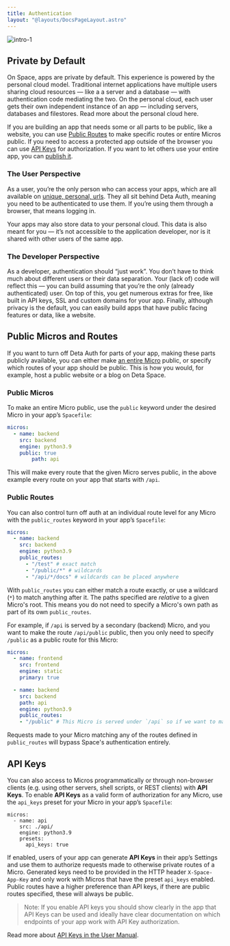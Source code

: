 ```yaml
---
title: Authentication
layout: "@layouts/DocsPageLayout.astro"
---
```


![intro-1](/docs-assets/use/space-apps-headline.png)

## Private by Default

On Space, apps are private by default. This experience is powered by the personal cloud model.  Traditional internet applications have multiple users sharing cloud resources — like a  a server and a database — with authentication code mediating the two. On the personal cloud, each user gets their own independent instance of an app — including servers, databases and filestores. Read more about the personal cloud here.

If you are building an app that needs some or all parts to be public, like a website, you can use [Public Routes](/docs/en/build/fundamentals/the-space-runtime/authentication#public-micros-and-routes) to make specific routes or entire Micros public. If you need to access a protected app outside of the browser you can use [API Keys](/docs/en/build/fundamentals/the-space-runtime/authentication#api-keys) for authorization. If you want to let others use your entire app, you can [publish it](/docs/en/publish/intro).

### The User Perspective

As a user, you’re the only person who can access your apps, which are all available on [unique, personal, urls](/docs/en/use/space-apps/domains). They all sit behind Deta Auth, meaning you need to be authenticated to use them. If you’re using them through a browser, that means logging in.

Your apps may also store data to your personal cloud. This data is also meant for you — it’s not accessible to the application developer, nor is it shared with other users of the same app.

### The Developer Perspective

As a developer, authentication should “just work”. You don’t have to think much about  different users or their data separation. Your (lack of) code will reflect this — you can build assuming that you’re the only (already authenticated) user. On top of this, you get numerous extras for free, like built in API keys, SSL and custom domains for your app.  Finally, although privacy is the default, you can easily build apps that have public facing features or data, like a website.

## Public Micros and Routes

If you want to turn off Deta Auth for parts of your app, making these parts publicly available, you can either make [an entire Micro](/docs/en/build/fundamentals/the-space-runtime/micros) public, or specify which routes of your app should be public. This is how you would, for example, host a public website or a blog on Deta Space.

### Public Micros

To make an entire Micro public, use the `public` keyword under the desired Micro in your app’s `Spacefile`:

```yaml
micros:
  - name: backend
    src: backend
    engine: python3.9
    public: true
		path: api
```

This will make every route that the given Micro serves public, in the above example every route on your app that starts with `/api`.

### Public Routes

You can also control turn off auth at an individual route level for any Micro with the `public_routes` keyword in your app’s `Spacefile`:

```yaml
micros:
  - name: backend
    src: backend
    engine: python3.9
    public_routes:
      - "/test" # exact match
      - "/public/*" # wildcards
      - "/api/*/docs" # wildcards can be placed anywhere
```

With `public_routes` you can either match a route exactly, or use a wildcard (`*`) to match anything after it. The paths specified are *relative* to a given Micro's root. This means you do not need to specify a Micro's own path as part of its own `public_routes`.

For example, if `/api` is served by a secondary (backend) Micro, and you want to make the route `/api/public` public, then you only need to specify `/public` as a public route for this Micro:

```yaml
micros:
  - name: frontend
    src: frontend
    engine: static
    primary: true

  - name: backend
    src: backend
    path: api
    engine: python3.9
    public_routes:
    - "/public" # This Micro is served under `/api` so if we want to make `/api/public` available to the outside we only need to specify `/public`
```

Requests made to your Micro matching any of the routes defined in `public_routes` will bypass Space's authentication entirely.

## API Keys

You can also access to Micros programmatically or through non-browser clients (e.g. using other servers, shell scripts, or REST clients) with **API Keys**. To enable **API Keys** as a valid form of authorization for any Micro, use the `api_keys` preset for your Micro in your app’s `Spacefile`:

```
micros:
  - name: api
    src: ./api/
    engine: python3.9
    presets:
      api_keys: true

```

If enabled, users of your app can generate **API Keys** in their app’s Settings and use them to authorize requests made to otherwise private routes of a Micro. Generated keys need to be provided in the HTTP header `X-Space-App-Key` and only work with Micros that have the preset `api_keys` enabled. Public routes have a higher preference than API keys, if there are public routes specified, these will always be public.

> Note: If you enable API keys you should show clearly in the app that API Keys can be used and ideally have clear documentation on which endpoints of your app work with API Key authorization.
>

Read more about [API Keys in the User Manual](/docs/en/use/space-apps/using-apps#api-keys).